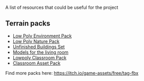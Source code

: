 A list of resources that could be useful for the project

## Terrain packs

- [Low Poly Environment Pack](https://atblack.itch.io/low-poly-environment-pack)
- [Low Poly Nature Pack](https://space-snails-studios.itch.io/low-poly-nature-pack)
- [Unfinished Buildings Set](https://loafbrr.itch.io/unfinished-buildings)
- [Models for the living room](https://0-game-studios.itch.io/models-for-the-living-room)
- [Lowpoly Classroom Pack](https://alberto-luviano.itch.io/lowpoly-classroom-pack)
- [Classroom Asset Pack](https://styloo.itch.io/classroom-asset-pack)

Find more packs here: https://itch.io/game-assets/free/tag-fbx
